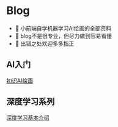 # Blog
- 🤖️ 小前端自学机器学习AI绘画的全部资料
- 🧠 blog不是很专业，但尽力做到容易看懂
- 🙏 出错之处欢迎多多指正

## AI入门
[初识AI绘画](./articles/初识AI绘画.md)

## 深度学习系列
[深度学习基本介绍](./articles/深度学习/深度学习基本介绍.md)

